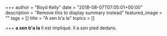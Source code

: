 +++
author = "Boyd Kelly"
date = "2018-08-07T07:05:01+00:00"
description = "Remove this to display summary instead"
featured_image = ""
tags = []
title = "A sen b'a la"
topics = []

+++
**a sen b'a la**  Il est impliqué.  Il a son pied dedans.